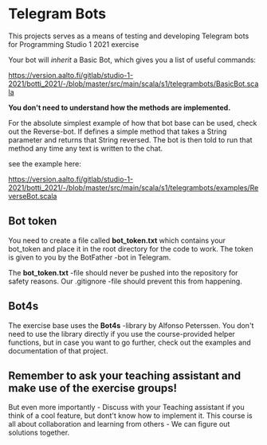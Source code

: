 # Telegram Bots

This projects serves as a means of testing and developing Telegram bots for Programming Studio 1 2021 exercise

Your bot will *inherit* a Basic Bot, which gives you a list of useful commands:

https://version.aalto.fi/gitlab/studio-1-2021/botti_2021/-/blob/master/src/main/scala/s1/telegrambots/BasicBot.scala

**You don't need to understand how the methods are implemented.**

For the absolute simplest example of how that bot base can be used, check out the Reverse-bot.
If defines a simple method that takes a String parameter and returns that String reversed.
The bot is then told to run that method any time any text is written to the chat.

see the example here:

https://version.aalto.fi/gitlab/studio-1-2021/botti_2021/-/blob/master/src/main/scala/s1/telegrambots/examples/ReverseBot.scala



## Bot token

You need to create a file called **bot_token.txt** which contains your bot_token and place it in the root directory for the code to work. The token is given to you by the BotFather -bot in Telegram.

The **bot_token.txt** -file should never be pushed into the repository for safety reasons. Our .gitignore -file should prevent this from happening.

## Bot4s

The exercise base uses the **Bot4s** -library by Alfonso Peterssen.
You don't need to use the library directly if you use the course-provided helper functions, but in case you want to go further, check out the examples and documentation of that project.

## Remember to ask your teaching assistant and make use of the exercise groups!

But even more importantly - Discuss with your Teaching assistant if you think of a cool feature, but dont't know how to implement it. This course is all about collaboration and learning from others - We can figure out solutions together.